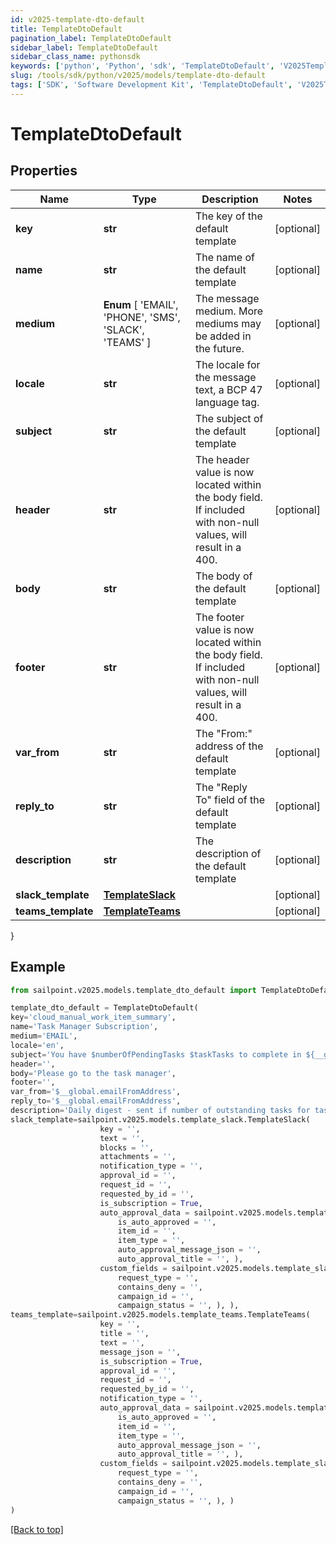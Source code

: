 ```yaml
---
id: v2025-template-dto-default
title: TemplateDtoDefault
pagination_label: TemplateDtoDefault
sidebar_label: TemplateDtoDefault
sidebar_class_name: pythonsdk
keywords: ['python', 'Python', 'sdk', 'TemplateDtoDefault', 'V2025TemplateDtoDefault'] 
slug: /tools/sdk/python/v2025/models/template-dto-default
tags: ['SDK', 'Software Development Kit', 'TemplateDtoDefault', 'V2025TemplateDtoDefault']
---
```


# TemplateDtoDefault


## Properties

Name | Type | Description | Notes
------------ | ------------- | ------------- | -------------
**key** | **str** | The key of the default template | [optional] 
**name** | **str** | The name of the default template | [optional] 
**medium** |  **Enum** [  'EMAIL',    'PHONE',    'SMS',    'SLACK',    'TEAMS' ] | The message medium. More mediums may be added in the future. | [optional] 
**locale** | **str** | The locale for the message text, a BCP 47 language tag. | [optional] 
**subject** | **str** | The subject of the default template | [optional] 
**header** | **str** | The header value is now located within the body field. If included with non-null values, will result in a 400. | [optional] 
**body** | **str** | The body of the default template | [optional] 
**footer** | **str** | The footer value is now located within the body field. If included with non-null values, will result in a 400. | [optional] 
**var_from** | **str** | The \"From:\" address of the default template | [optional] 
**reply_to** | **str** | The \"Reply To\" field of the default template | [optional] 
**description** | **str** | The description of the default template | [optional] 
**slack_template** | [**TemplateSlack**](template-slack) |  | [optional] 
**teams_template** | [**TemplateTeams**](template-teams) |  | [optional] 
}

## Example

```python
from sailpoint.v2025.models.template_dto_default import TemplateDtoDefault

template_dto_default = TemplateDtoDefault(
key='cloud_manual_work_item_summary',
name='Task Manager Subscription',
medium='EMAIL',
locale='en',
subject='You have $numberOfPendingTasks $taskTasks to complete in ${__global.productName}.',
header='',
body='Please go to the task manager',
footer='',
var_from='$__global.emailFromAddress',
reply_to='$__global.emailFromAddress',
description='Daily digest - sent if number of outstanding tasks for task owner > 0',
slack_template=sailpoint.v2025.models.template_slack.TemplateSlack(
                    key = '', 
                    text = '', 
                    blocks = '', 
                    attachments = '', 
                    notification_type = '', 
                    approval_id = '', 
                    request_id = '', 
                    requested_by_id = '', 
                    is_subscription = True, 
                    auto_approval_data = sailpoint.v2025.models.template_slack_auto_approval_data.TemplateSlack_autoApprovalData(
                        is_auto_approved = '', 
                        item_id = '', 
                        item_type = '', 
                        auto_approval_message_json = '', 
                        auto_approval_title = '', ), 
                    custom_fields = sailpoint.v2025.models.template_slack_custom_fields.TemplateSlack_customFields(
                        request_type = '', 
                        contains_deny = '', 
                        campaign_id = '', 
                        campaign_status = '', ), ),
teams_template=sailpoint.v2025.models.template_teams.TemplateTeams(
                    key = '', 
                    title = '', 
                    text = '', 
                    message_json = '', 
                    is_subscription = True, 
                    approval_id = '', 
                    request_id = '', 
                    requested_by_id = '', 
                    notification_type = '', 
                    auto_approval_data = sailpoint.v2025.models.template_slack_auto_approval_data.TemplateSlack_autoApprovalData(
                        is_auto_approved = '', 
                        item_id = '', 
                        item_type = '', 
                        auto_approval_message_json = '', 
                        auto_approval_title = '', ), 
                    custom_fields = sailpoint.v2025.models.template_slack_custom_fields.TemplateSlack_customFields(
                        request_type = '', 
                        contains_deny = '', 
                        campaign_id = '', 
                        campaign_status = '', ), )
)

```
[[Back to top]](#) 

